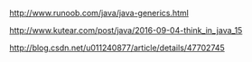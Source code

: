 
http://www.runoob.com/java/java-generics.html

http://www.kutear.com/post/java/2016-09-04-think_in_java_15

http://blog.csdn.net/u011240877/article/details/47702745